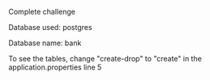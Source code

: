 Complete challenge

Database used: postgres

Database name: bank

To see the tables, change "create-drop" to "create" in the application.properties line 5